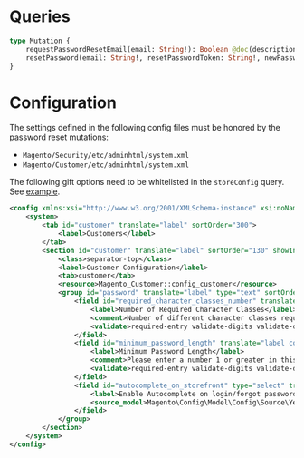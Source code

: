 # Queries

```graphql
type Mutation {
    requestPasswordResetEmail(email: String!): Boolean @doc(description: "Request an email with reset password token for the registerspecified customer identified by the provided email")
    resetPassword(email: String!, resetPasswordToken: String!, newPassword: String!): Boolean @doc(description: "Reset customer password using reset password token received in the email after requesting it using requestPasswordResetEmail")
}
```

# Configuration

The settings defined in the following config files must be honored by the password reset mutations:

- `Magento/Security/etc/adminhtml/system.xml`
- `Magento/Customer/etc/adminhtml/system.xml`


The following gift options need to be whitelisted in the `storeConfig` query. See [example](https://github.com/magento/magento2/blob/52b66acf17e049dc2c5c7d9e12bd6d29d6a1a16d/app/code/Magento/CatalogGraphQl/etc/graphql/di.xml#L96).

```xml
<config xmlns:xsi="http://www.w3.org/2001/XMLSchema-instance" xsi:noNamespaceSchemaLocation="urn:magento:module:Magento_Config:etc/system_file.xsd">
    <system>
        <tab id="customer" translate="label" sortOrder="300">
            <label>Customers</label>
        </tab>
        <section id="customer" translate="label" sortOrder="130" showInDefault="1" showInWebsite="1" showInStore="1">
            <class>separator-top</class>
            <label>Customer Configuration</label>
            <tab>customer</tab>
            <resource>Magento_Customer::config_customer</resource>
            <group id="password" translate="label" type="text" sortOrder="30" showInDefault="1" showInWebsite="1" showInStore="1">
                <field id="required_character_classes_number" translate="label comment" type="text" sortOrder="70" showInDefault="1" canRestore="1">
                    <label>Number of Required Character Classes</label>
                    <comment>Number of different character classes required in password: Lowercase, Uppercase, Digits, Special Characters.</comment>
                    <validate>required-entry validate-digits validate-digits-range digits-range-1-4</validate>
                </field>
                <field id="minimum_password_length" translate="label comment" type="text" sortOrder="80" showInDefault="1" canRestore="1">
                    <label>Minimum Password Length</label>
                    <comment>Please enter a number 1 or greater in this field.</comment>
                    <validate>required-entry validate-digits validate-digits-range digits-range-1-</validate>
                </field>
                <field id="autocomplete_on_storefront" type="select" translate="label" sortOrder="65" showInDefault="1" showInWebsite="1" canRestore="1">
                    <label>Enable Autocomplete on login/forgot password forms</label>
                    <source_model>Magento\Config\Model\Config\Source\Yesno</source_model>
                </field>
            </group>
        </section>
    </system>
</config>
```

